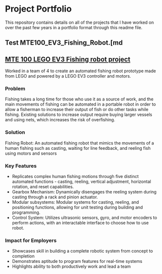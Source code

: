 # Project Portfolio
This repository contains details on all of the projects that I have worked on over the past few years in a portfolio format through this readme file.

## Test MTE100_EV3_Fishing_Robot.[md
## [MTE 100 LEGO EV3 Fishing robot project](https://github.com/AryaanR/Portfolio/blob/main/MTE100_EV3_Fishing_Robot.md)

Worked in a team of 4 to create an automated fishing robot prototype made from LEGO and powered by a LEGO EV3 controller and motors. 
### Problem 
Fishing takes a long time for those who use it as a source of work, and the main movements of fishing can be automated in a portable robot in order to allow a fisherman to increase their output of fish or do other tasks while fishing.
Existing solutions to increase output require buying larger vessels and using nets, which increases the risk of overfishing.

### Solution

Fishing Robot: An automated fishing robot that mimics the movements of a human fishing such as casting, waiting for line feedback, and reeling fish using motors and sensors

### Key Features

- Replicates complex human fishing motions through five distinct automated functions - casting, reeling, vertical adjustment, horizontal rotation, and reset capabilities.
- Gearbox Mechanism: Dynamically disengages the reeling system during casting through a rack and pinion actuator.
- Modular subsystems: Modular systems for casting, reeling, and positioning functions, allowing for unit testing during building and programming.
- Control System: Utilizes ultrasonic sensors, gyro, and motor encoders to perform actions, with an interactable interface to choose how to use robot. 
  
### Impact for Employers

- Showcases skill in building a complete robotic system from concept to completion
- Demonstrates aptitude to program features for real-time systems
- Highlights ability to both productively work and lead a team 

